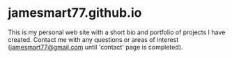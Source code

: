 # jamesmart77.github.io
This is my personal web site with a short bio and portfolio of projects I have created. Contact me with any questions or areas of interest (jamesmart77@gmail.com until 'contact' page is completed).
